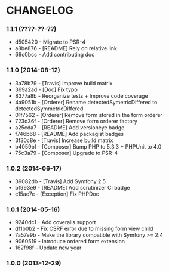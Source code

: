 # CHANGELOG

### 1.1.1 (????-??-??)

 * d505420 - Migrate to PSR-4
 * a8be876 - [README] Rely on relative link
 * 69c0bcc - Add contributing doc

### 1.1.0 (2014-08-12)

 * 3a78b79 - [Travis] Improve build matrix
 * 369a2ad - [Doc] Fix typo
 * 8377a8b - Reorganize tests + Improve code coverage
 * 4a9051b - [Orderer] Rename detectedSymetricDiffered to detectedSymmetricDiffered
 * 01f7562 - [Orderer] Remove form stored in the form orderer
 * 723d36f - [Orderer] Remove form orderer factory
 * a25cda7 - [README] Add versioneye badge
 * f746b68 - [README] Add packagist badges
 * 3f30c8e - [Travis] Increase build matrix
 * b4059bf - [Composer] Bump PHP to 5.3.3 + PHPUnit to 4.0
 * 75c3a79 - [Composer] Upgrade to PSR-4

### 1.0.2 (2014-06-17)

 * 39082db - [Travis] Add Symfony 2.5
 * bf993e9 - [README] Add scrutinizer CI badge
 * c15ac7e - [Exception] Fix PHPDoc

### 1.0.1 (2014-05-16)

 * 9240dc1 - Add coveralls support
 * df1b0b2 - Fix CSRF error due to missing form view child
 * 7a57e9b - Make the library compatible with Symfony >= 2.4
 * 9060519 - Introduce ordered form extension
 * 162f98f - Update new year

### 1.0.0 (2013-12-29)
